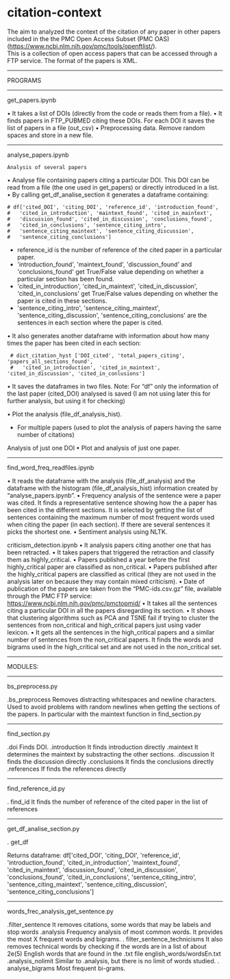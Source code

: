# citation-context

The aim to analyzed the context of the citation of any paper in other papers included in the the PMC Open Access Subset (PMC OAS) 
(https://www.ncbi.nlm.nih.gov/pmc/tools/openftlist/).  
This is a collection of open access papers that can be accessed through a FTP service. The format of the papers is XML.


____________________________________________________________________________________________________________________
PROGRAMS

____________________________________________________________________________________________________________________
get_papers.ipynb

•	It takes a list of DOIs (directly from the code or reads them from a file).
•	It finds papers in FTP_PUBMED citing these DOIs. For each DOI it saves the list of papers in a file (out_csv)
•	Preprocessing data. Remove random spaces and store in a new file. 

____________________________________________________________________________________________________________________
analyse_papers.ipynb

	Analysis of several papers 
•	Analyse file containing papers citing a particular DOI. This DOI can be read from a file (the one used in get_papers) or directly introduced in a list.
•	By calling get_df_analise_section it generates a dataframe containing:
    
    # df['cited_DOI', 'citing_DOI', 'reference_id', 'introduction_found', 
    #   'cited_in_introduction', 'maintext_found', 'cited_in_maintext', 
    #   'discussion_found', 'cited_in_discussion', 'conclusions_found', 
    #   'cited_in_conclusions', 'sentence_citing_intro', 
    #   'sentence_citing_maintext', 'sentence_citing_discussion', 
    #   'sentence_citing_conclusions']
    
-	reference_id is the number of reference of the cited paper in a particular paper. 
-	'introduction_found', 'maintext_found', 'discussion_found' and 'conclusions_found' get True/False value depending on whether a particular section has been found.
-	'cited_in_introduction', 'cited_in_maintext', 'cited_in_discussion', 'cited_in_conclusions' get True/False values depending on whether the paper is cited in these sections.
-	'sentence_citing_intro',  'sentence_citing_maintext', 'sentence_citing_discussion',    'sentence_citing_conclusions' are the sentences in each section where the paper is cited.

•	It also generates another dataframe with information about how many times the paper has been cited in each section: 

     # dict_citation_hyst ['DOI_cited', 'total_papers_citing', 'papers_all_sections_found',  
     #   'cited_in_introduction', 'cited_in_maintext', 'cited_in_discussion', 'cited_in_conlusions']

•	It saves the dataframes in two files. 
Note: For “df” only the information of the last paper (cited_DOI) analysed is saved (I am not using later this for further analysis, but using it for checking)

•	Plot the analysis (file_df_analysis_hist). 
-	For multiple papers (used to plot the analysis of papers having the same number of citations)

Analysis of just one DOI 
•	Plot and analysis of just one paper. 

____________________________________________________________________________________________________________________
find_word_freq_readfiles.ipynb

•	It reads the dataframe with the analysis (file_df_analysis) and the dataframe with the histogram (file_df_analysis_hist) information created by “analyse_papers.ipynb”.
•	Frequency analysis of the sentence were a paper was cited. It finds a representative sentence showing how the a paper has been cited in the different sections. It is selected by getting the list of sentences containing the maximum number of most frequent words used when citing the paper (in each section). If there are several sentences it picks the shortest one.
•	Sentiment analysis using NLTK.

criticism_detection.ipynb
•	It analysis papers citing another one that has been retracted.
•	It takes papers that triggered the retraction and classify them as highly_critical.
•	Papers published a year before the first highly_critical paper are classified as non_critical.
•	Papers published after the highly_critical papers are classified as critical (they are not used in the analysis later on because they may contain mixed criticism).
•	Date of publication of the papers are taken from the “PMC-ids.csv.gz” file, available through the PMC FTP service:
https://www.ncbi.nlm.nih.gov/pmc/pmctopmid/
•	It takes all the sentences citing a particular DOI in all the papers disregarding its section. 
•	It shows that clustering algorithms such as PCA and TSNE fail if trying to cluster the sentences from non_critical and high_critical papers just using vader lexicon.
•	It gets all the sentences in the high_critical papers and a similar number of sentences from the non_critical papers. It finds the words and bigrams used in the high_critical set and are not used in the non_critical set.


____________________________________________________________________________________________________________________
MODULES:

____________________________________________________________________________________________________________________
bs_preprocess.py

.bs_preprocess
	Removes distracting whitespaces and newline characters.
Used to avoid problems with random newlines when getting the sections of the papers. In particular with the maintext function in find_section.py

____________________________________________________________________________________________________________________
find_section.py

.doi
	Finds DOI.
.introduction
	It finds introduction directly
.maintext
	It determines the maintext by substracting the other sections.
.discussion
	It finds the discussion directly
.conclusions
	It finds the conclusions directly
.references
	If finds the references directly

____________________________________________________________________________________________________________________
find_reference_id.py

. find_id
	It finds the number of reference of the cited paper in the list of references

____________________________________________________________________________________________________________________
get_df_analise_section.py

. get_df	

Returns dataframe:
df['cited_DOI', 'citing_DOI', 'reference_id', 'introduction_found', 'cited_in_introduction', 'maintext_found', 'cited_in_maintext', 'discussion_found', 'cited_in_discussion', 'conclusions_found', 'cited_in_conclusions', 'sentence_citing_intro', 'sentence_citing_maintext', 'sentence_citing_discussion', 'sentence_citing_conclusions']

____________________________________________________________________________________________________________________
words_frec_analysis_get_sentence.py

.filter_sentence
	It removes citations, some words that may be labels and stop words
.analysis
	Frequency analysis of most common words. It provides the most X frequent words and bigrams.
. filter_sentence_technicisms
	It also removes technical words by checking if the words are in a list of about 2e(5) English words that are found in the .txt file english_words/wordsEn.txt
.analysis_nolimit
	Similar to .analysis, but there is no limit of words studied.
. analyse_bigrams
	Most frequent bi-grams.
